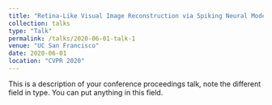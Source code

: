 ```yaml
---
title: "Retina-Like Visual Image Reconstruction via Spiking Neural Model"
collection: talks
type: "Talk"
permalink: /talks/2020-06-01-talk-1
venue: "UC San Francisco"
date: 2020-06-01
location: "CVPR 2020"
---
```


This is a description of your conference proceedings talk, note the different field in type. You can put anything in this field.
